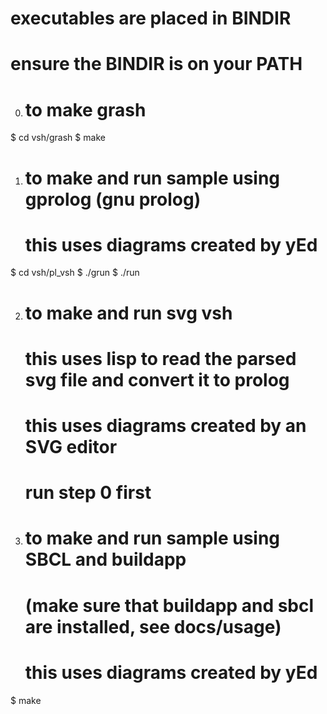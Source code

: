    # executables are placed in BINDIR
   # ensure the BINDIR is on your PATH

0. # to make grash

$ cd vsh/grash
$ make

1. # to make and run sample using gprolog (gnu prolog)
   # this uses diagrams created by yEd

$ cd vsh/pl_vsh
$ ./grun
$ ./run
   
2. # to make and run svg vsh
   # this uses lisp to read the parsed svg file and convert it to prolog
   # this uses diagrams created by an SVG editor
   # run step 0 first

3. # to make and run sample using SBCL and buildapp
   # (make sure that buildapp and sbcl are installed, see docs/usage)
   # this uses diagrams created by yEd

$ make
   

